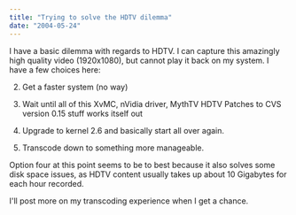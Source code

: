 ```yaml
---
title: "Trying to solve the HDTV dilemma"
date: "2004-05-24"
---
```


I have a basic dilemma with regards to HDTV. I can capture this amazingly high quality video (1920x1080), but cannot play it back on my system. I have a few choices here:  

  
2. Get a faster system (no way)  
    
3. Wait until all of this XvMC, nVidia driver, MythTV HDTV Patches to CVS version 0.15 stuff works itself out  
    
4. Upgrade to kernel 2.6 and basically start all over again.  
    
5. Transcode down to something more manageable.  
    

  
Option four at this point seems to be to best because it also solves some disk space issues, as HDTV content usually takes up about 10 Gigabytes for each hour recorded.  
  
I'll post more on my transcoding experience when I get a chance.
